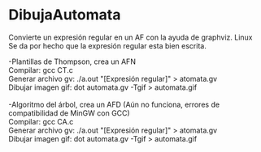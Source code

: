 # DibujaAutomata
Convierte un expresión regular en un AF con la ayuda de graphviz. Linux <br>
Se da por hecho que la expresión regular esta bien escrita. <br>

-Plantillas de Thompson, crea un AFN <br>
    Compilar: gcc CT.c<br>
    Generar archivo gv: ./a.out "[Expresión regular]" > atomata.gv<br>
    Dibujar imagen gif: dot automata.gv -Tgif > automata.gif<br>
    <br>
-Algoritmo del árbol, crea un AFD (Aún no funciona, errores de compatibilidad de MinGW con GCC)<br>
    Compilar: gcc CA.c<br>
    Generar archivo gv: ./a.out "[Expresión regular]" > atomata.gv<br>
    Dibujar imagen gif: dot automata.gv -Tgif > automata.gif<br>
